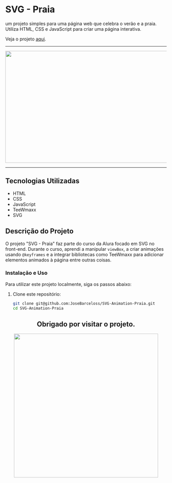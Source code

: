 # SVG - Praia 

um projeto simples para uma página web que celebra o verão e a praia. Utiliza HTML, CSS e JavaScript para criar uma página interativa.

 Veja o projeto [aqui](https://josebarceloss.github.io/SVG-Animation-Praia/).

 ---

<div align="center">
  <img src="https://i.pinimg.com/originals/37/d8/0e/37d80ee89ac7f038bc793680b0d5d4f4.gif" width="900" height="350"">
</div>

---

## Tecnologias Utilizadas

- HTML
- CSS
- JavaScript
- TeeWmaxx
- SVG

## Descrição do Projeto

O projeto "SVG - Praia" faz parte do curso da Alura focado em SVG no front-end. Durante o curso, aprendi a manipular `viewBox`, a criar animações usando `@keyframes` e a integrar bibliotecas como TeeWmaxx para adicionar elementos animados à página entre outras coisas.

### Instalação e Uso

Para utilizar este projeto localmente, siga os passos abaixo:

1. Clone este repositório:

   ```bash
   git clone git@github.com:JoseBarceloss/SVG-Animation-Praia.git
   cd SVG-Animation-Praia

<div align="center">
    <h2> Obrigado por visitar o projeto. </h2>
  <img src="https://i.pinimg.com/originals/24/8f/fb/248ffbc2344b59d4480412fe75749512.gif" width="450" height="auto"">
</div>
